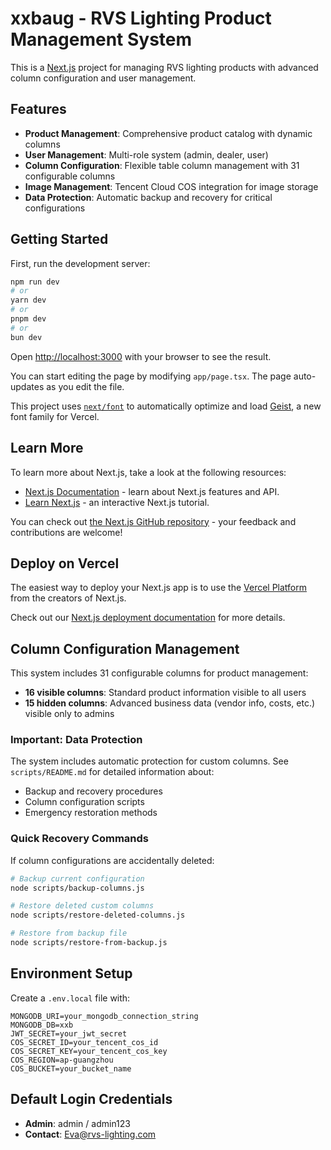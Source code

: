 # xxbaug - RVS Lighting Product Management System

This is a [Next.js](https://nextjs.org) project for managing RVS lighting products with advanced column configuration and user management.

## Features

- **Product Management**: Comprehensive product catalog with dynamic columns
- **User Management**: Multi-role system (admin, dealer, user)
- **Column Configuration**: Flexible table column management with 31 configurable columns
- **Image Management**: Tencent Cloud COS integration for image storage
- **Data Protection**: Automatic backup and recovery for critical configurations

## Getting Started

First, run the development server:

```bash
npm run dev
# or
yarn dev
# or
pnpm dev
# or
bun dev
```

Open [http://localhost:3000](http://localhost:3000) with your browser to see the result.

You can start editing the page by modifying `app/page.tsx`. The page auto-updates as you edit the file.

This project uses [`next/font`](https://nextjs.org/docs/app/building-your-application/optimizing/fonts) to automatically optimize and load [Geist](https://vercel.com/font), a new font family for Vercel.

## Learn More

To learn more about Next.js, take a look at the following resources:

- [Next.js Documentation](https://nextjs.org/docs) - learn about Next.js features and API.
- [Learn Next.js](https://nextjs.org/learn) - an interactive Next.js tutorial.

You can check out [the Next.js GitHub repository](https://github.com/vercel/next.js) - your feedback and contributions are welcome!

## Deploy on Vercel

The easiest way to deploy your Next.js app is to use the [Vercel Platform](https://vercel.com/new?utm_medium=default-template&filter=next.js&utm_source=create-next-app&utm_campaign=create-next-app-readme) from the creators of Next.js.

Check out our [Next.js deployment documentation](https://nextjs.org/docs/app/building-your-application/deploying) for more details.

## Column Configuration Management

This system includes 31 configurable columns for product management:
- **16 visible columns**: Standard product information visible to all users
- **15 hidden columns**: Advanced business data (vendor info, costs, etc.) visible only to admins

### Important: Data Protection

The system includes automatic protection for custom columns. See `scripts/README.md` for detailed information about:
- Backup and recovery procedures
- Column configuration scripts
- Emergency restoration methods

### Quick Recovery Commands

If column configurations are accidentally deleted:

```bash
# Backup current configuration
node scripts/backup-columns.js

# Restore deleted custom columns
node scripts/restore-deleted-columns.js

# Restore from backup file
node scripts/restore-from-backup.js
```

## Environment Setup

Create a `.env.local` file with:
```
MONGODB_URI=your_mongodb_connection_string
MONGODB_DB=xxb
JWT_SECRET=your_jwt_secret
COS_SECRET_ID=your_tencent_cos_id
COS_SECRET_KEY=your_tencent_cos_key
COS_REGION=ap-guangzhou
COS_BUCKET=your_bucket_name
```

## Default Login Credentials

- **Admin**: admin / admin123
- **Contact**: Eva@rvs-lighting.com
